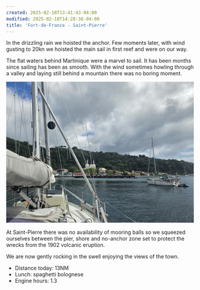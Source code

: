 ```yaml
---
created: 2025-02-18T13:41:43-04:00
modified: 2025-02-18T14:28:36-04:00
title: 'Fort-de-France - Saint-Pierre'
---
```


In the drizzling rain we hoisted the anchor. Few moments later, with wind gusting to 20kn we hoisted the main sail in first reef and were on our way. 

The flat waters behind Martinique were a marvel to sail. It has been months since sailing has been as smooth. With the wind sometimes howling through a valley and laying still behind a mountain there was no boring moment.

![Image](../2025/3d459e2d82fc272c8a68a9e3d5fc70e9.jpg) 

At Saint-Pierre there was no availability of mooring balls so we squeezed ourselves between the pier, shore and no-anchor zone set to protect the wrecks from the 1902 volcanic eruption. 

We are now gently rocking in the swell enjoying the views of the town.

* Distance today: 13NM
* Lunch: spaghetti bolognese
* Engine hours: 1.3
